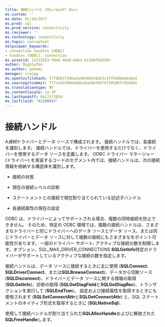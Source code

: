 ```yaml
---
title: 接続ハンドル |Microsoft Docs
ms.custom: ''
ms.date: 01/19/2017
ms.prod: sql
ms.prod_service: connectivity
ms.reviewer: ''
ms.technology: connectivity
ms.topic: conceptual
helpviewer_keywords:
- connection handles [ODBC]
- handles [ODBC], connection
ms.assetid: 12222653-f04d-46d6-bdee-61348f5d550f
author: MightyPen
ms.author: genemi
manager: craigg
ms.openlocfilehash: 77fdb63f346ada40346544a53c3ff69db0a8a9a4
ms.sourcegitcommit: f7fced330b64d6616aeb8766747295807c92dd41
ms.translationtype: MT
ms.contentlocale: ja-JP
ms.lasthandoff: 04/23/2019
ms.locfileid: "63280847"
---
```

# <a name="connection-handles"></a>接続ハンドル
A*接続*ドライバーとデータ ソースで構成されます。 接続ハンドルでは、各接続を識別します。 接続ハンドルでは、ドライバーを使用するだけでなく、ドライバーを使用するデータ ソースを定義します。 ODBC ドライバー マネージャー (ドライバー) を実装するコードのセグメント内では、接続ハンドルは、次の接続情報を格納する構造体を識別します。  
  
-   接続の状態  
  
-   現在の接続レベルの診断  
  
-   ステートメントとの接続で現在割り当てられている記述子ハンドル  
  
-   各接続属性の現在の設定  
  
 ODBC は、ドライバーによってサポートされる場合、複数の同時接続を防止できません。 そのため、特定の ODBC 環境では、複数の接続ハンドルは、さまざまなドライバーと同じドライバーへのデータ ソースとデータ ソース、または同じドライバーとデータ ソースに対して複数の接続にもさまざまなをポイント可能性があります。 一部のドライバー サポート; アクティブな接続の数を制限します。オプション、SQL_MAX_DRIVER_CONNECTIONS **SQLGetInfo**特定のドライバーがサポートしているアクティブな接続の数を指定します。  
  
 接続ハンドルは、データ ソースに接続するときに主に使用 (**SQLConnect**、 **SQLDriverConnect**、または**SQLBrowseConnect**)、データから切断ソース (**SQLDisconnect**)、ドライバーとデータ ソースに関する情報の取得 (**SQLGetInfo**)、診断の取得 (**SQLGetDiagField**と**SQLGetDiagRec**)、トランザクションを実行して (**SQLEndTran**)。 設定および接続属性を取得するときにも使用されます (**SQLSetConnectAttr**と**SQLGetConnectAttr**) と、SQL ステートメントのネイティブ形式を取得するときに (**SQLNativeSql**).  
  
 使用して接続ハンドルが割り当てられた**SQLAllocHandle**およびに解放された**SQLFreeHandle**します。
